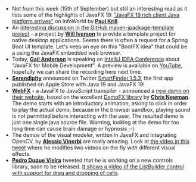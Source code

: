 * Not from this week (15th of September) but still an interesting read as it lists some of the highlights of JavaFX 19: ["JavaFX 19 rich client Java platform arrives"](https://www.infoworld.com/article/3673888/javafx-19-rich-client-java-platform-arrives.html) on InfoWorld by [**Paul Krill**](https://twitter.com/pjkrill).
* An [interesting discussion in the GitHub
  maven-jpackage-template project](https://github.com/wiverson/maven-jpackage-template/issues/75) - a project by [**Will Iverson**](https://twitter.com/wiverson) to provide a template project for native desktop applications. Seems there is often a request for a Spring Boot UI template. Let's keep an eye on this "BootFX idea" that could be a using the JavaFX embedded web browser.
* Today, [**Gail Anderson**](https://twitter.com/gail_asgteach) is speaking on [IntelliJ IDEA Conference](https://pages.jetbrains.com/intellij-idea-conf-2022) about "JavaFX for Mobile Development". A preview is available on [YouTube](https://www.youtube.com/watch?v=w4gn_wgaGng), hopefully we can share the recording here next time.
* [**Serendipity**](https://twitter.com/SerendigityInfo) announced on Twitter [SmartFinder 1.5.3](https://twitter.com/SerendigityInfo/status/1573611549335457793), the first app published on Apple Store with Java 19 and JavaFX 19!
* [**WebFX**](https://twitter.com/WebFXProject) - a JavaFX to JavaScript transpiler - announced a [new demo on their website](https://demofx.webfx.dev/), based on the excellent [DemoFX library](https://github.com/chriswhocodes/DemoFX) by [**Chris Newman**](https://twitter.com/chriswhocodes). The demo starts with an introductory animation, asking to click in order to play the actual demo, because in the browser sandbox, playing sound is not permitted before interacting with the user. The resulted demo is just one single java source file. Warning, looking at the demo for too long time can cause brain damage or hypnosis ;-)
* The demos of the visual modeler, written in JavaFX and integrating OpenCV, by [**Alessio Vinerbi**](https://twitter.com/Alessio_Vinerbi) are really amazing. Look at [the video in this tweet](https://twitter.com/Alessio_Vinerbi/status/1573971580409061376) where he modifies two videos on the fly with different visual effects.
* [**Pedro Duque Vieira**](https://twitter.com/P_Duke) tweeted that he is working on a new controls library, soon to be released. [It shows a video of the ListBuilder control with support for drag and dropping of cells](https://twitter.com/P_Duke/status/1572593466286428161).